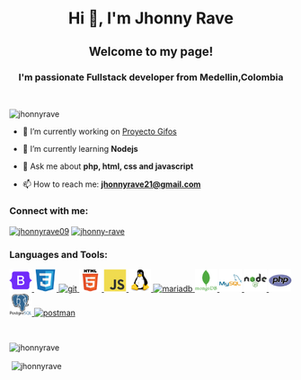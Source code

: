 <h1 align="center">Hi 👋, I'm Jhonny Rave</h1>
<h2 align="center">Welcome to my page! </h2>
<h3 align="center">I'm passionate Fullstack developer from Medellin,Colombia</h3>
<br>
<p align="left"> <img src="https://komarev.com/ghpvc/?username=jhonnyrave&label=Profile%20views&color=0e75b6&style=flat" alt="jhonnyrave" /> </p>

- 🔭 I’m currently working on [Proyecto Gifos](https://github.com/jhonnyrave/proyecto_gifos)

- 🌱 I’m currently learning **Nodejs**

- 💬 Ask me about **php, html, css and javascript**

- 📫 How to reach me: **jhonnyrave21@gmail.com**

<h3 align="left">Connect with me:</h3>
<p align="left">
<a href="https://twitter.com/jhonnyrave09" target="blank"><img align="center" src="https://cdn.jsdelivr.net/npm/simple-icons@3.0.1/icons/twitter.svg" alt="jhonnyrave09" height="30" width="40" /></a>
<a href="https://linkedin.com/in/jhonny-rave" target="blank"><img align="center" src="https://cdn.jsdelivr.net/npm/simple-icons@3.0.1/icons/linkedin.svg" alt="jhonny-rave" height="30" width="40" /></a>
</p>

<h3 align="left">Languages and Tools:</h3>
<p align="left"><a href="https://getbootstrap.com" target="_blank"> <img src="https://github.com/devicons/devicon/blob/master/icons/bootstrap/bootstrap-plain.svg" alt="bootstrap" width="40" height="40"/> </a> <a href="https://www.w3schools.com/css/" target="_blank"> <img src="https://github.com/devicons/devicon/blob/master/icons/css3/css3-original.svg" alt="css3" width="40" height="40"/> </a> <a href="https://git-scm.com/" target="_blank"> <img src="https://www.vectorlogo.zone/logos/git-scm/git-scm-icon.svg" alt="git" width="40" height="40"/> </a> <a href="https://www.w3.org/html/" target="_blank"> <img src="https://github.com/devicons/devicon/blob/master/icons/html5/html5-original-wordmark.svg" alt="html5" width="40" height="40"/> </a> <a href="https://developer.mozilla.org/en-US/docs/Web/JavaScript" target="_blank"> <img src="https://github.com/devicons/devicon/blob/master/icons/javascript/javascript-original.svg" alt="javascript" width="40" height="40"/> </a> <a href="https://www.linux.org/" target="_blank"> <img src="https://github.com/devicons/devicon/blob/master/icons/linux/linux-original.svg" alt="linux" width="40" height="40"/> </a> <a href="https://mariadb.org/" target="_blank"> <img src="https://www.vectorlogo.zone/logos/mariadb/mariadb-icon.svg" alt="mariadb" width="40" height="40"/> </a> <a href="https://www.mongodb.com/" target="_blank"> <img src="https://github.com/devicons/devicon/blob/master/icons/mongodb/mongodb-plain-wordmark.svg" alt="mongodb" width="40" height="40"/> </a> <a href="https://www.mysql.com/" target="_blank"> <img src="https://github.com/devicons/devicon/blob/master/icons/mysql/mysql-original-wordmark.svg" alt="mysql" width="40" height="40"/> </a> <a href="https://nodejs.org" target="_blank"> <img src="https://github.com/devicons/devicon/blob/master/icons/nodejs/nodejs-original-wordmark.svg" alt="nodejs" width="40" height="40"/> </a> <a href="https://www.php.net" target="_blank"> <img src="https://github.com/devicons/devicon/blob/master/icons/php/php-original.svg" alt="php" width="40" height="40"/> </a> <a href="https://www.postgresql.org" target="_blank"> <img src="https://github.com/devicons/devicon/blob/master/icons/postgresql/postgresql-original-wordmark.svg" alt="postgresql" width="40" height="40"/> </a> <a href="https://postman.com" target="_blank"> <img src="https://www.vectorlogo.zone/logos/getpostman/getpostman-icon.svg" alt="postman" width="40" height="40"/> </a></p>
<br>
<p><img align="left" src="https://github-readme-stats.vercel.app/api/top-langs?username=jhonnyrave&show_icons=true&locale=en&layout=compact" alt="jhonnyrave" /></p>
<br>
<p>&nbsp;<img align="center" src="https://github-readme-stats.vercel.app/api?username=jhonnyrave&show_icons=true&locale=en" alt="jhonnyrave" /></p>

